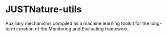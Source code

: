 # JUSTNature-utils
Auxiliary mechanisms compiled as a machine learning toolkit for the long-term curation of the Monitoring and Evaluating framework.
